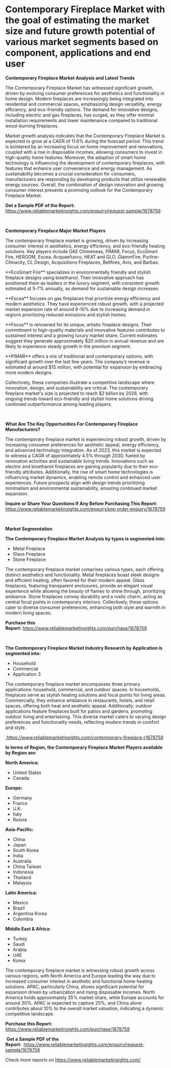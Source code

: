 <p><h1>Contemporary Fireplace Market with the goal of estimating the market size and future growth potential of various market segments based on component, applications and end user</h1></p><p><strong>Contemporary Fireplace Market Analysis and Latest Trends</strong></p>
<p><p>The Contemporary Fireplace Market has witnessed significant growth, driven by evolving consumer preferences for aesthetics and functionality in home design. Modern fireplaces are increasingly being integrated into residential and commercial spaces, emphasizing design versatility, energy efficiency, and eco-friendly options. The demand for innovative designs, including electric and gas fireplaces, has surged, as they offer minimal installation requirements and lower maintenance compared to traditional wood-burning fireplaces.</p><p>Market growth analysis indicates that the Contemporary Fireplace Market is expected to grow at a CAGR of 11.6% during the forecast period. This trend is bolstered by an increasing focus on home improvement and renovations, coupled with a rise in disposable incomes, allowing consumers to invest in high-quality home features. Moreover, the adoption of smart home technology is influencing the development of contemporary fireplaces, with features that enhance user convenience and energy management. As sustainability becomes a crucial consideration for consumers, manufacturers are responding by developing products that utilize renewable energy sources. Overall, the combination of design innovation and growing consumer interest presents a promising outlook for the Contemporary Fireplace Market.</p></p>
<p><strong>Get a Sample PDF of the Report:&nbsp;</strong> <a href="https://www.reliablemarketinsights.com/enquiry/request-sample/1678759?utm_campaign=2137&utm_medium=2&utm_source=Github&utm_content=ia&utm_term=23022025&utm_id=contemporary-fireplace">https://www.reliablemarketinsights.com/enquiry/request-sample/1678759</a></p>
<p>&nbsp;</p>
<p><strong>Contemporary Fireplace Major Market Players</strong></p>
<p><p>The contemporary fireplace market is growing, driven by increasing consumer interest in aesthetics, energy efficiency, and eco-friendly heating solutions. Key players include DAE Chimeneas, PIMAR, Focus, EcoSmart Fire, HERGOM, Escea, Acquaefuoco, HEAT and GLO, GlammFire, Purline-Climacity, CL Design, Acquisitions Fireplaces, Bellfires, Axis, and Barbas.</p><p>**EcoSmart Fire** specializes in environmentally friendly and stylish fireplace designs using bioethanol. Their innovative approach has positioned them as leaders in the luxury segment, with consistent growth estimated at 5-7% annually, as demand for sustainable design increases. </p><p>**Escea** focuses on gas fireplaces that prioritize energy efficiency and modern aesthetics. They have experienced robust growth, with a projected market expansion rate of around 8-10% due to increasing demand in regions prioritizing reduced emissions and stylish homes.</p><p>**Focus** is renowned for its unique, artistic fireplace designs. Their commitment to high-quality materials and innovative features contributes to sustained interest and a growing luxury market share. Current estimates suggest they generate approximately $20 million in annual revenue and are likely to experience steady growth in the premium segment.</p><p>**PIMAR** offers a mix of traditional and contemporary options, with significant growth over the last few years. The company’s revenue is estimated at around $15 million, with potential for expansion by embracing more modern designs.</p><p>Collectively, these companies illustrate a competitive landscape where innovation, design, and sustainability are critical. The contemporary fireplace market's size is projected to reach $2 billion by 2026, with ongoing trends toward eco-friendly and stylish home solutions driving continued outperformance among leading players.</p></p>
<p>&nbsp;</p>
<p><strong>What Are The Key Opportunities For Contemporary Fireplace Manufacturers?</strong></p>
<p><p>The contemporary fireplace market is experiencing robust growth, driven by increasing consumer preferences for aesthetic appeal, energy efficiency, and advanced technology integration. As of 2023, this market is expected to witness a CAGR of approximately 4.5% through 2030, fueled by renovation activities and sustainable living trends. Innovations such as electric and bioethanol fireplaces are gaining popularity due to their eco-friendly attributes. Additionally, the rise of smart home technologies is influencing market dynamics, enabling remote control and enhanced user experiences. Future prospects align with design trends prioritizing minimalism and environmental sustainability, ensuring continued market expansion.</p></p>
<p><strong>Inquire or Share Your Questions If Any Before Purchasing This Report:</strong> <a href="https://www.reliablemarketinsights.com/enquiry/pre-order-enquiry/1678759?utm_campaign=2137&utm_medium=2&utm_source=Github&utm_content=ia&utm_term=23022025&utm_id=contemporary-fireplace">https://www.reliablemarketinsights.com/enquiry/pre-order-enquiry/1678759</a></p>
<p>&nbsp;</p>
<p><strong>Market Segmentation</strong></p>
<p><strong>The Contemporary Fireplace Market Analysis by types is segmented into:</strong></p>
<p><ul><li>Metal Fireplace</li><li>Glass Fireplace</li><li>Stone Fireplace</li></ul></p>
<p><p>The contemporary fireplace market comprises various types, each offering distinct aesthetics and functionality. Metal fireplaces boast sleek designs and efficient heating, often favored for their modern appeal. Glass fireplaces, featuring transparent enclosures, provide an elegant visual experience while allowing the beauty of flames to shine through, prioritizing ambiance. Stone fireplaces convey durability and a rustic charm, acting as central focal points in contemporary interiors. Collectively, these options cater to diverse consumer preferences, enhancing both style and warmth in modern living spaces.</p></p>
<p><strong>Purchase this Report:&nbsp;</strong><a href="https://www.reliablemarketinsights.com/purchase/1678759?utm_campaign=2137&utm_medium=2&utm_source=Github&utm_content=ia&utm_term=23022025&utm_id=contemporary-fireplace">https://www.reliablemarketinsights.com/purchase/1678759</a></p>
<p>&nbsp;</p>
<p><strong>The Contemporary Fireplace Market Industry Research by Application is segmented into:</strong></p>
<p><ul><li>Household</li><li>Commercial</li><li>Application 3</li></ul></p>
<p><p>The contemporary fireplace market encompasses three primary applications: household, commercial, and outdoor spaces. In households, fireplaces serve as stylish heating solutions and focal points for living areas. Commercially, they enhance ambiance in restaurants, hotels, and retail spaces, offering both heat and aesthetic appeal. Additionally, outdoor applications feature fireplaces built for patios and gardens, promoting outdoor living and entertaining. This diverse market caters to varying design preferences and functionality needs, reflecting modern trends in comfort and style.</p></p>
<p><a href="https://www.reliablemarketinsights.com/contemporary-fireplace-r1678759?utm_campaign=2137&utm_medium=2&utm_source=Github&utm_content=ia&utm_term=23022025&utm_id=contemporary-fireplace">&nbsp;https://www.reliablemarketinsights.com/contemporary-fireplace-r1678759</a></p>
<p><strong>In terms of Region, the Contemporary Fireplace Market Players available by Region are:</strong></p>
<p>
    <p> <strong> North America: </strong>
        <ul>
            <li>United States</li>
            <li>Canada</li>
        </ul>
        </p> 
    <p> <strong> Europe: </strong>
        <ul>
            <li>Germany</li>
            <li>France</li>
            <li>U.K.</li>
            <li>Italy</li>
            <li>Russia</li>
        </ul>
        </p> 
    <p> <strong> Asia-Pacific: </strong>
        <ul>
            <li>China</li>
            <li>Japan</li>
            <li>South Korea</li>
            <li>India</li>
            <li>Australia</li>
            <li>China Taiwan</li>
            <li>Indonesia</li>
            <li>Thailand</li>
            <li>Malaysia</li>
        </ul>
        </p> 
    <p> <strong> Latin America: </strong>
        <ul>
            <li>Mexico</li>
            <li>Brazil</li>
            <li>Argentina Korea</li>
            <li>Colombia</li>
        </ul>
        </p> 
    <p> <strong> Middle East & Africa: </strong>
        <ul>
            <li>Turkey</li>
            <li>Saudi</li>
            <li>Arabia</li>
            <li>UAE</li>
            <li>Korea</li>
        </ul>
    </p>
    </p>
<p><p>The contemporary fireplace market is witnessing robust growth across various regions, with North America and Europe leading the way due to increased consumer interest in aesthetic and functional home heating solutions. APAC, particularly China, shows significant potential for expansion driven by urbanization and rising disposable incomes. North America holds approximately 35% market share, while Europe accounts for around 30%. APAC is expected to capture 25%, and China alone contributes about 10% to the overall market valuation, indicating a dynamic competitive landscape.</p></p>
<p><strong>Purchase this Report: </strong><a href="https://www.reliablemarketinsights.com/purchase/1678759?utm_campaign=2137&utm_medium=2&utm_source=Github&utm_content=ia&utm_term=23022025&utm_id=contemporary-fireplace">https://www.reliablemarketinsights.com/purchase/1678759</a></p>
<p>&nbsp;<strong>Get a Sample PDF of the Report:&nbsp;&nbsp;</strong><a href="https://www.reliablemarketinsights.com/enquiry/request-sample/1678759?utm_campaign=2137&utm_medium=2&utm_source=Github&utm_content=ia&utm_term=23022025&utm_id=contemporary-fireplace">https://www.reliablemarketinsights.com/enquiry/request-sample/1678759</a></p>
<p><strong></strong></p>
<p>Check more reports on <a href="https://www.reliablemarketinsights.com/?utm_campaign=2137&utm_medium=2&utm_source=Github&utm_content=ia&utm_term=23022025&utm_id=contemporary-fireplace">https://www.reliablemarketinsights.com/</a></p>